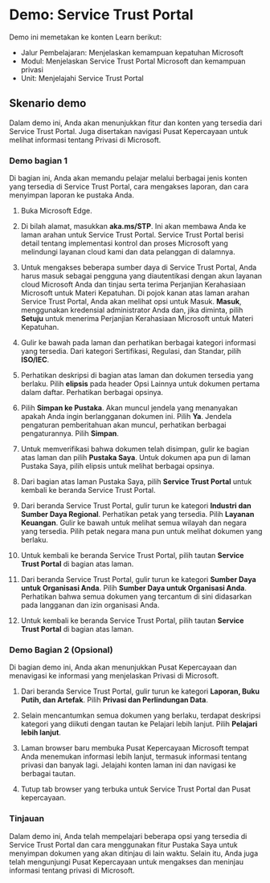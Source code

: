 <!---
---
Demo: Judul: 'Service Trust Portal’ Jalur Pembelajaran /Modul/Unit: 'Jalur Pembelajaran: Menjelaskan kemampuan kepatuhan Microsoft; Modul 1: Menjelaskan Service Trust Portal dan kemampuan privasi di Microsoft; Unit 2: Menjelajahi Service Trust Portal'
---
--->

# Demo: Service Trust Portal

Demo ini memetakan ke konten Learn berikut:

- Jalur Pembelajaran: Menjelaskan kemampuan kepatuhan Microsoft
- Modul: Menjelaskan Service Trust Portal Microsoft dan kemampuan privasi
- Unit: Menjelajahi Service Trust Portal

## Skenario demo

Dalam demo ini, Anda akan menunjukkan fitur dan konten yang tersedia dari Service Trust Portal. Juga disertakan navigasi Pusat Kepercayaan untuk melihat informasi tentang Privasi di Microsoft.

### Demo bagian 1

Di bagian ini, Anda akan memandu pelajar melalui berbagai jenis konten yang tersedia di Service Trust Portal, cara mengakses laporan, dan cara menyimpan laporan ke pustaka Anda.

1. Buka Microsoft Edge.

1. Di bilah alamat, masukkan **aka.ms/STP**. Ini akan membawa Anda ke laman arahan untuk Service Trust Portal. Service Trust Portal berisi detail tentang implementasi kontrol dan proses Microsoft yang melindungi layanan cloud kami dan data pelanggan di dalamnya.

1. Untuk mengakses beberapa sumber daya di Service Trust Portal, Anda harus masuk sebagai pengguna yang diautentikasi dengan akun layanan cloud Microsoft Anda dan tinjau serta terima Perjanjian Kerahasiaan Microsoft untuk Materi Kepatuhan. Di pojok kanan atas laman arahan Service Trust Portal, Anda akan melihat opsi untuk Masuk.  **Masuk**, menggunakan kredensial administrator Anda dan, jika diminta, pilih **Setuju** untuk menerima Perjanjian Kerahasiaan Microsoft untuk Materi Kepatuhan.

1. Gulir ke bawah pada laman dan perhatikan berbagai kategori informasi yang tersedia. Dari kategori Sertifikasi, Regulasi, dan Standar, pilih **ISO/IEC**.

1. Perhatikan deskripsi di bagian atas laman dan dokumen tersedia yang berlaku.  Pilih **elipsis** pada header Opsi Lainnya untuk dokumen pertama dalam daftar.  Perhatikan berbagai opsinya.

1. Pilih **Simpan ke Pustaka**.  Akan muncul jendela yang menanyakan apakah Anda ingin berlangganan dokumen ini.  Pilih **Ya**. Jendela pengaturan pemberitahuan akan muncul, perhatikan berbagai pengaturannya. Pilih **Simpan**.

1. Untuk memverifikasi bahwa dokumen telah disimpan, gulir ke bagian atas laman dan pilih **Pustaka Saya**.  Untuk dokumen apa pun di laman Pustaka Saya, pilih elipsis untuk melihat berbagai opsinya.

1. Dari bagian atas laman Pustaka Saya, pilih **Service Trust Portal** untuk kembali ke beranda Service Trust Portal.

1. Dari beranda Service Trust Portal, gulir turun ke kategori **Industri dan Sumber Daya Regional**.  Perhatikan petak yang tersedia.  Pilih **Layanan Keuangan**.  Gulir ke bawah untuk melihat semua wilayah dan negara yang tersedia.  Pilih petak negara mana pun untuk melihat dokumen yang berlaku.

1. Untuk kembali ke beranda Service Trust Portal, pilih tautan **Service Trust Portal** di bagian atas laman.

1. Dari beranda Service Trust Portal, gulir turun ke kategori **Sumber Daya untuk Organisasi Anda**. Pilih **Sumber Daya untuk Organisasi Anda**.  Perhatikan bahwa semua dokumen yang tercantum di sini didasarkan pada langganan dan izin organisasi Anda.

1. Untuk kembali ke beranda Service Trust Portal, pilih tautan **Service Trust Portal** di bagian atas laman.

### Demo Bagian 2 (Opsional)

Di bagian demo ini, Anda akan menunjukkan Pusat Kepercayaan dan menavigasi ke informasi yang menjelaskan Privasi di Microsoft.

1. Dari beranda Service Trust Portal, gulir turun ke kategori **Laporan, Buku Putih, dan Artefak**. Pilih **Privasi dan Perlindungan Data**.  

1. Selain mencantumkan semua dokumen yang berlaku, terdapat deskripsi kategori yang diikuti dengan tautan ke Pelajari lebih lanjut.  Pilih **Pelajari lebih lanjut**.

1. Laman browser baru membuka Pusat Kepercayaan Microsoft tempat Anda menemukan informasi lebih lanjut, termasuk informasi tentang privasi dan banyak lagi. Jelajahi konten laman ini dan navigasi ke berbagai tautan.

1. Tutup tab browser yang terbuka untuk Service Trust Portal dan Pusat kepercayaan.

### Tinjauan

Dalam demo ini, Anda telah mempelajari beberapa opsi yang tersedia di Service Trust Portal dan cara menggunakan fitur Pustaka Saya untuk menyimpan dokumen yang akan ditinjau di lain waktu.  Selain itu, Anda juga telah mengunjungi Pusat Kepercayaan untuk mengakses dan meninjau informasi tentang privasi di Microsoft.
